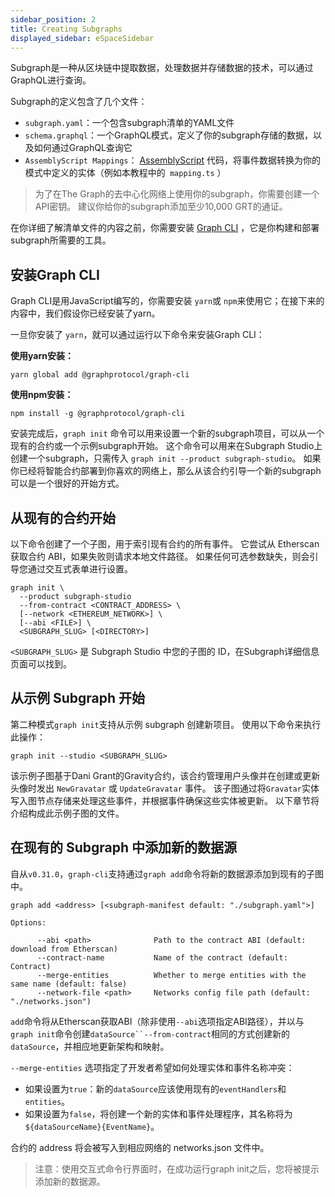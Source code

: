 ```yaml
---
sidebar_position: 2
title: Creating Subgraphs
displayed_sidebar: eSpaceSidebar
---
```



Subgraph是一种从区块链中提取数据，处理数据并存储数据的技术，可以通过GraphQL进行查询。

Subgraph的定义包含了几个文件：

- `subgraph.yaml`：一个包含subgraph清单的YAML文件
- `schema.graphql`：一个GraphQL模式，定义了你的subgraph存储的数据，以及如何通过GraphQL查询它
- `AssemblyScript Mappings`： [AssemblyScript](https://github.com/AssemblyScript/assemblyscript) 代码，将事件数据转换为你的模式中定义的实体（例如本教程中的` mapping.ts` ）

> 为了在The Graph的去中心化网络上使用你的subgraph，你需要创建一个API密钥。 建议你给你的subgraph添加至少10,000 GRT的通证。

在你详细了解清单文件的内容之前，你需要安装 [Graph CLI](https://github.com/graphprotocol/graph-cli) ，它是你构建和部署subgraph所需要的工具。

## 安装Graph CLI

Graph CLI是用JavaScript编写的，你需要安装 `yarn`或 `npm`来使用它；在接下来的内容中，我们假设你已经安装了yarn。

一旦你安装了 `yarn`，就可以通过运行以下命令来安装Graph CLI：

**使用yarn安装：**

`yarn global add @graphprotocol/graph-cli`

**使用npm安装：**

`npm install -g @graphprotocol/graph-cli`

安装完成后，`graph init` 命令可以用来设置一个新的subgraph项目，可以从一个现有的合约或一个示例subgraph开始。 这个命令可以用来在Subgraph Studio上创建一个subgraph，只需传入 `graph init --product subgraph-studio`。 如果你已经将智能合约部署到你喜欢的网络上，那么从该合约引导一个新的subgraph可以是一个很好的开始方式。

## 从现有的合约开始

以下命令创建了一个子图，用于索引现有合约的所有事件。 它尝试从 Etherscan 获取合约 ABI，如果失败则请求本地文件路径。 如果任何可选参数缺失，则会引导您通过交互式表单进行设置。

```
graph init \
  --product subgraph-studio
  --from-contract <CONTRACT_ADDRESS> \
  [--network <ETHEREUM_NETWORK>] \
  [--abi <FILE>] \
  <SUBGRAPH_SLUG> [<DIRECTORY>]
```

`<SUBGRAPH_SLUG>` 是 Subgraph Studio 中您的子图的 ID，在Subgraph详细信息页面可以找到。

## 从示例 Subgraph 开始

第二种模式`graph init`支持从示例 subgraph 创建新项目。 使用以下命令来执行此操作：

```
graph init --studio <SUBGRAPH_SLUG>
```

该示例子图基于Dani Grant的Gravity合约，该合约管理用户头像并在创建或更新头像时发出 `NewGravatar` 或 `UpdateGravatar` 事件。 该子图通过将`Gravatar`实体写入图节点存储来处理这些事件，并根据事件确保这些实体被更新。 以下章节将介绍构成此示例子图的文件。

## 在现有的 Subgraph 中添加新的数据源

自从`v0.31.0`，`graph-cli`支持通过`graph add`命令将新的数据源添加到现有的子图中。

```
graph add <address> [<subgraph-manifest default: "./subgraph.yaml">]

Options:

      --abi <path>              Path to the contract ABI (default: download from Etherscan)
      --contract-name           Name of the contract (default: Contract)
      --merge-entities          Whether to merge entities with the same name (default: false)
      --network-file <path>     Networks config file path (default: "./networks.json")
```

`add`命令将从Etherscan获取ABI（除非使用`--abi`选项指定ABI路径），并以与`graph init`命令创建`dataSource``--from-contract`相同的方式创建新的`dataSource`，并相应地更新架构和映射。

`--merge-entities` 选项指定了开发者希望如何处理实体和事件名称冲突：

- 如果设置为`true`：新的`dataSource`应该使用现有的`eventHandlers`和`entities`。
- 如果设置为`false`，将创建一个新的实体和事件处理程序，其名称将为`${dataSourceName}{EventName}`。

合约的 address 将会被写入到相应网络的 networks.json 文件中。

> 注意：使用交互式命令行界面时，在成功运行graph init之后，您将被提示添加新的数据源。
